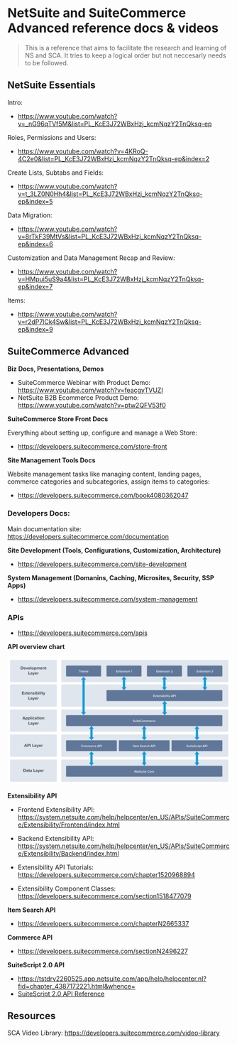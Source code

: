 # NetSuite and SuiteCommerce Advanced reference docs & videos

> This is a reference that aims to facilitate the research and learning of NS and SCA. It tries to keep a logical order but not neccesarly needs to be followed. 

## NetSuite Essentials
Intro:

- https://www.youtube.com/watch?v=_nG96qTVf5M&list=PL_KcE3J72WBxHzj_kcmNqzY2TnQksq-ep

Roles, Permissions and Users:

- https://www.youtube.com/watch?v=4KRoQ-4C2e0&list=PL_KcE3J72WBxHzj_kcmNqzY2TnQksq-ep&index=2

Create Lists, Subtabs and Fields:

- https://www.youtube.com/watch?v=t_3LZ0N0Hh4&list=PL_KcE3J72WBxHzj_kcmNqzY2TnQksq-ep&index=5

Data Migration:

- https://www.youtube.com/watch?v=8rTkF39MtVs&list=PL_KcE3J72WBxHzj_kcmNqzY2TnQksq-ep&index=6

Customization and Data Management Recap and Review:

- https://www.youtube.com/watch?v=HMpui5uS9a4&list=PL_KcE3J72WBxHzj_kcmNqzY2TnQksq-ep&index=7

Items:

- https://www.youtube.com/watch?v=r2dP7lCk4Sw&list=PL_KcE3J72WBxHzj_kcmNqzY2TnQksq-ep&index=9


## SuiteCommerce Advanced


**Biz Docs, Presentations, Demos**

- SuiteCommerce Webinar with Product Demo: https://www.youtube.com/watch?v=feacgyTVUZI
- NetSuite B2B Ecommerce Product Demo: https://www.youtube.com/watch?v=ptw2QFV53f0


**SuiteCommerce Store Front Docs**

Everything about setting up, configure and manage a Web Store:

- https://developers.suitecommerce.com/store-front


**Site Management Tools Docs**

Website management tasks like managing content, landing pages, commerce categories and subcategories, assign items to categories:

- https://developers.suitecommerce.com/book4080362047



### Developers Docs:

Main documentation site: https://developers.suitecommerce.com/documentation

**Site Development (Tools, Configurations, Customization, Architecture)** 

- https://developers.suitecommerce.com/site-development

**System Management (Domanins, Caching, Microsites, Security, SSP Apps)**

- https://developers.suitecommerce.com/system-management


### APIs

- https://developers.suitecommerce.com/apis

**API overview chart**

![SuiteCommerce Advanced APIs Overview](https://github.com/eurekalabs-io/NS-SCA-docs/blob/master/assets/images/APIs-overview.png)

**Extensibility API**

- Frontend Extensibility API: https://system.netsuite.com/help/helpcenter/en_US/APIs/SuiteCommerce/Extensibility/Frontend/index.html

- Backend Extensibility API: https://system.netsuite.com/help/helpcenter/en_US/APIs/SuiteCommerce/Extensibility/Backend/index.html

- Extensibility API Tutorials: https://developers.suitecommerce.com/chapter1520968894

- Extensibility Component Classes: https://developers.suitecommerce.com/section1518477079

**Item Search API**

- https://developers.suitecommerce.com/chapterN2665337

**Commerce API**

- https://developers.suitecommerce.com/sectionN2496227

**SuiteScript 2.0 API**

- https://tstdrv2260525.app.netsuite.com/app/help/helpcenter.nl?fid=chapter_4387172221.html&whence=
- [SuiteScript 2.0 API Reference](https://github.com/eurekalabs-io/NS-SCA-docs/blob/master/assets/docs/NSAPI.pdf)

## Resources

SCA Video Library: https://developers.suitecommerce.com/video-library
